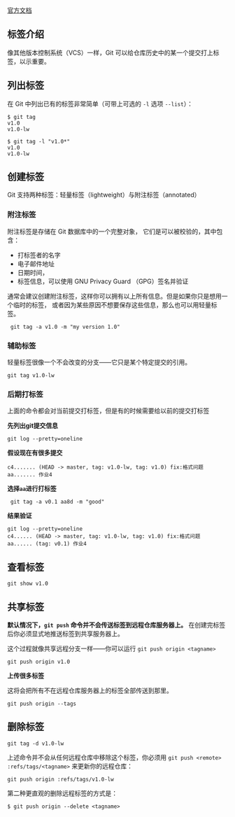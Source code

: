 [官方文档](https://git-scm.com/book/zh/v2/Git-%E5%9F%BA%E7%A1%80-%E6%89%93%E6%A0%87%E7%AD%BE)
## 标签介绍
像其他版本控制系统（VCS）一样，Git 可以给仓库历史中的某一个提交打上标签，以示重要。
## 列出标签
在 Git 中列出已有的标签非常简单（可带上可选的 `-l` 选项 `--list`）：
```git
$ git tag
v1.0
v1.0-lw

$ git tag -l "v1.0*"
v1.0
v1.0-lw
```
## 创建标签

Git 支持两种标签：轻量标签（lightweight）与附注标签（annotated）

### 附注标签
附注标签是存储在 Git 数据库中的一个完整对象， 它们是可以被校验的，其中包含：
- 打标签者的名字
- 电子邮件地址
- 日期时间，
- 标签信息，可以使用 GNU Privacy Guard （GPG）签名并验证

通常会建议创建附注标签，这样你可以拥有以上所有信息。但是如果你只是想用一个临时的标签， 或者因为某些原因不想要保存这些信息，那么也可以用轻量标签。
```git
 git tag -a v1.0 -m "my version 1.0"
```
### 辅助标签
轻量标签很像一个不会改变的分支——它只是某个特定提交的引用。
```git
git tag v1.0-lw
```
### 后期打标签
上面的命令都会对当前提交打标签，但是有的时候需要给以前的提交打标签

**先列出git提交信息**
```git
git log --pretty=oneline
```

**假设现在有很多提交**
```shell
c4....... (HEAD -> master, tag: v1.0-lw, tag: v1.0) fix:格式问题
aa....... 作业4
```

**选择`aa`进行打标签**
```git
 git tag -a v0.1 aa8d -m "good"
```
**结果验证**
```shell
git log --pretty=oneline
c4...... (HEAD -> master, tag: v1.0-lw, tag: v1.0) fix:格式问题
aa...... (tag: v0.1) 作业4
```
## 查看标签
```git
git show v1.0
```
## 共享标签
**默认情况下，`git push` 命令并不会传送标签到远程仓库服务器上。** 在创建完标签后你必须显式地推送标签到共享服务器上。

这个过程就像共享远程分支一样——你可以运行 `git push origin <tagname>`

```git
git push origin v1.0
```

**上传很多标签**

这将会把所有不在远程仓库服务器上的标签全部传送到那里。
```git
git push origin --tags
```
## 删除标签
```git
git tag -d v1.0-lw
```
上述命令并不会从任何远程仓库中移除这个标签，你必须用 `git push <remote> :refs/tags/<tagname>` 来更新你的远程仓库：

```git
git push origin :refs/tags/v1.0-lw
```
第二种更直观的删除远程标签的方式是：

```git
$ git push origin --delete <tagname>
```